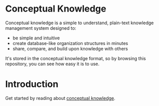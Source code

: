 # Conceptual Knowledge
Conceptual knowledge is a simple to understand, plain-text knowledge management system designed to:
- be simple and intuitive
- create database-like organization structures in minutes
- share, compare, and build upon knowledge with others

It's stored in the conceptual knowledge format, so by browsing this repository, you can see how easy it is to use.

# Introduction
Get started by reading about [conceptual knowledge](conceptual%20knowledge.md).

